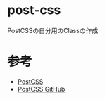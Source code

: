 # post-css
PostCSSの自分用のClassの作成

# 参考
- [PostCSS](https://postcss.org/)
- [PostCSS GitHub](https://github.com/postcss/postcss)
